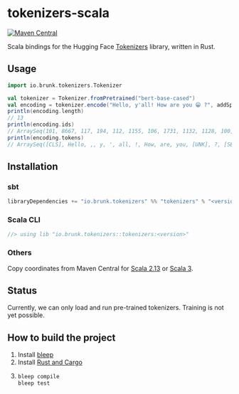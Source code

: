# tokenizers-scala

[![Maven Central](https://img.shields.io/maven-central/v/io.brunk.tokenizers/tokenizers_3)](https://central.sonatype.com/artifact/io.brunk.tokenizers/tokenizers_3/)

Scala bindings for the Hugging Face [Tokenizers](https://huggingface.co/docs/tokenizers) library, written in Rust.

## Usage

```scala
import io.brunk.tokenizers.Tokenizer

val tokenizer = Tokenizer.fromPretrained("bert-base-cased")
val encoding = tokenizer.encode("Hello, y'all! How are you 😁 ?", addSpecialTokens=true)
println(encoding.length)
// 13
println(encoding.ids)
// ArraySeq(101, 8667, 117, 194, 112, 1155, 106, 1731, 1132, 1128, 100, 136, 102)
println(encoding.tokens)
// ArraySeq([CLS], Hello, ,, y, ', all, !, How, are, you, [UNK], ?, [SEP])
```

## Installation

### sbt
```scala
libraryDependencies += "io.brunk.tokenizers" %% "tokenizers" % "<version>"
```

### Scala CLI

```scala
//> using lib "io.brunk.tokenizers::tokenizers:<version>"
```

### Others

Copy coordinates from Maven Central for [Scala 2.13](https://central.sonatype.com/artifact/io.brunk.tokenizers/tokenizers_2.13/) or [Scala 3](https://central.sonatype.com/artifact/io.brunk.tokenizers/tokenizers_3/).

## Status

Currently, we can only load and run pre-trained tokenizers. Training is not yet possible.


## How to build the project

1. Install [bleep](https://bleep.build/docs/installing/)
2. Install [Rust and Cargo](https://www.rust-lang.org/learn/get-started)
3. ```bash
   bleep compile
   bleep test
   ```
